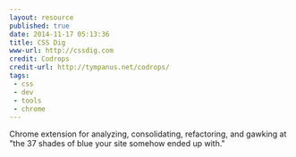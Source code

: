 ```yaml
---
layout: resource
published: true
date: 2014-11-17 05:13:36
title: CSS Dig
www-url: http://cssdig.com
credit: Codrops
credit-url: http://tympanus.net/codrops/
tags: 
 - css
 - dev
 - tools
 - chrome
---
```


Chrome extension for analyzing, consolidating, refactoring, and gawking at "the 37 shades of blue your site somehow ended up with."